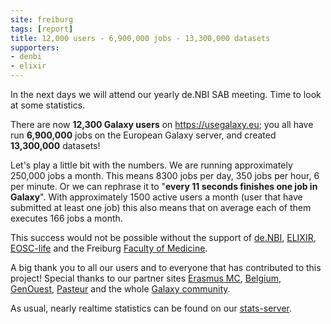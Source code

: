 ```yaml
---
site: freiburg
tags: [report]
title: 12,000 users - 6,900,000 jobs - 13,300,000 datasets
supporters:
- denbi
- elixir
---
```


In the next days we will attend our yearly de.NBI SAB meeting. Time to look at some statistics.

There are now **12,300 Galaxy users** on https://usegalaxy.eu; you all have run **6,900,000** jobs
on the European Galaxy server, and created **13,300,000** datasets! 

Let's play a little bit with the numbers. We are running approximately 250,000 jobs a month.
This means 8300 jobs per day, 350 jobs per hour, 6 per minute. Or we can rephrase it to
"**every 11 seconds finishes one job in Galaxy**". With approximately 1500 active users a month
(user that have submitted at least one job) this also means that on average each of them executes 166 jobs a month.

This success would not be possible without the support of [de.NBI](https://www.denbi.de/), [ELIXIR](http://elixir-europe.org/), [EOSC-life](https://www.eosc-portal.eu/eosc-life) and the Freiburg [Faculty of Medicine](http://www.med.uni-freiburg.de).

A big thank you to all our users and to everyone that has contributed to this project! Special thanks to our partner sites [Erasmus MC](https://galaxyproject.eu/erasmusmc/), [Belgium](https://galaxyproject.eu/vib/), [GenOuest](https://www.genouest.org), [Pasteur](https://galaxyproject.eu/pasteur/) and the whole [Galaxy community](https://galaxyproject.org/community/).

As usual, nearly realtime statistics can be found on our 
[stats-server](https://stats.galaxyproject.eu/d/000000012/galaxy-user-statistics).

